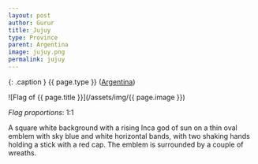```yaml
---
layout: post
author: Gurur
title: Jujuy
type: Province
parent: Argentina
image: jujuy.png
permalink: jujuy
---
```

{: .caption }
{{ page.type }} ([Argentina](/2019/03/11/argentina.html))

![Flag of {{ page.title }}](/assets/img/{{ page.image }})

*Flag proportions*: 1:1

A square white background with a rising Inca god of sun on a thin oval emblem with sky blue and white horizontal bands, with two shaking hands holding a stick with a red cap. The emblem is surrounded by a couple of wreaths.